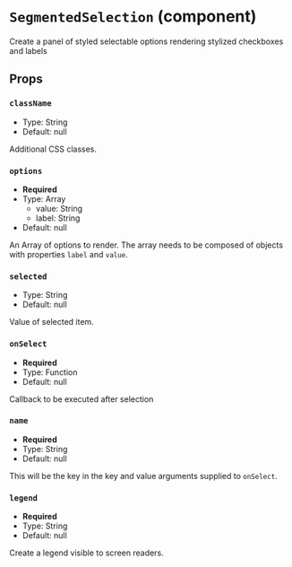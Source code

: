 `SegmentedSelection` (component)
================================

Create a panel of styled selectable options rendering stylized checkboxes and labels

Props
-----

### `className`

- Type: String
- Default: null

Additional CSS classes.

### `options`

- **Required**
- Type: Array
  - value: String
  - label: String
- Default: null

An Array of options to render. The array needs to be composed of objects with properties `label` and `value`.

### `selected`

- Type: String
- Default: null

Value of selected item.

### `onSelect`

- **Required**
- Type: Function
- Default: null

Callback to be executed after selection

### `name`

- **Required**
- Type: String
- Default: null

This will be the key in the key and value arguments supplied to `onSelect`.

### `legend`

- **Required**
- Type: String
- Default: null

Create a legend visible to screen readers.


